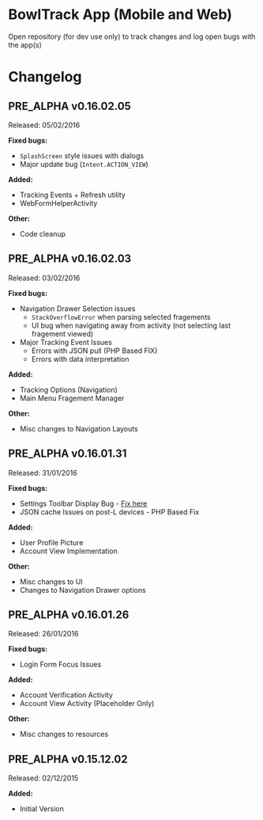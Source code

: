 # BowlTrack App (Mobile and Web)

Open repository (for dev use only) to track changes and log open bugs with the app(s)

# Changelog

## PRE_ALPHA v0.16.02.05
Released: 05/02/2016

**Fixed bugs:**

- `SplashScreen` style issues with dialogs
- Major update bug (`Intent.ACTION_VIEW`)

**Added:**

- Tracking Events + Refresh utility
- WebFormHelperActivity

**Other:**

- Code cleanup

## PRE_ALPHA v0.16.02.03
Released: 03/02/2016

**Fixed bugs:**

- Navigation Drawer Selection issues
  - `StackOverflowError` when parsing selected fragements
  - UI bug when navigating away from activity (not selecting last fragement viewed)
- Major Tracking Event Issues
  - Errors with JSON pull (PHP Based FIX)
  - Errors with data interpretation

**Added:**

- Tracking Options (Navigation)
- Main Menu Fragement Manager

**Other:**

- Misc changes to Navigation Layouts

## PRE_ALPHA v0.16.01.31
Released: 31/01/2016

**Fixed bugs:**

- Settings Toolbar Display Bug - [Fix here](https://github.com/davcpas1234/MaterialSettings/issues/1)
- JSON cache Issues on post-L devices - PHP Based Fix

**Added:**

- User Profile Picture
- Account View Implementation

**Other:**

- Misc changes to UI
- Changes to Navigation Drawer options


## PRE_ALPHA v0.16.01.26
Released: 26/01/2016

**Fixed bugs:**

- Login Form Focus Issues

**Added:**

- Account Verification Activity
- Account View Activity (Placeholder Only)

**Other:**

- Misc changes to resources

## PRE_ALPHA v0.15.12.02
Released: 02/12/2015

**Added:**

- Initial Version

